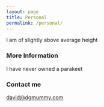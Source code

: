 ```yaml
---
layout: page
title: Personal
permalink: /personal/
---
```


I am of slightly above average height

### More Information

I have never owned a parakeet

### Contact me

[david@dgmummy.com](mailto:david@dgmummy)
